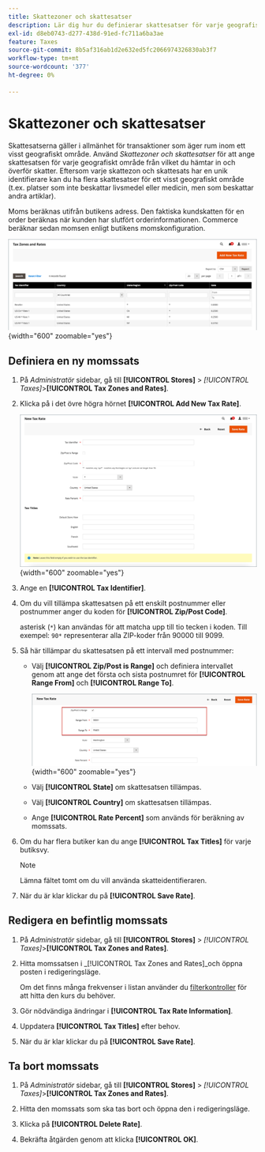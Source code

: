 ```yaml
---
title: Skattezoner och skattesatser
description: Lär dig hur du definierar skattesatser för varje geografiskt område där du tar ut och överför skatter.
exl-id: d8eb0743-d277-438d-91ed-fc711a6ba3ae
feature: Taxes
source-git-commit: 8b5af316ab1d2e632ed5fc2066974326830ab3f7
workflow-type: tm+mt
source-wordcount: '377'
ht-degree: 0%

---
```


# Skattezoner och skattesatser

Skattesatserna gäller i allmänhet för transaktioner som äger rum inom ett visst geografiskt område. Använd _Skattezoner och skattesatser_ för att ange skattesatsen för varje geografiskt område från vilket du hämtar in och överför skatter. Eftersom varje skattezon och skattesats har en unik identifierare kan du ha flera skattesatser för ett visst geografiskt område (t.ex. platser som inte beskattar livsmedel eller medicin, men som beskattar andra artiklar).

Moms beräknas utifrån butikens adress. Den faktiska kundskatten för en order beräknas när kunden har slutfört orderinformationen. Commerce beräknar sedan momsen enligt butikens momskonfiguration.

![Skattezoner och skattesatser](./assets/tax-zones-rates.png){width="600" zoomable="yes"}

## Definiera en ny momssats

1. På _Administratör_ sidebar, gå till **[!UICONTROL Stores]** > _[!UICONTROL Taxes]_>**[!UICONTROL Tax Zones and Rates]**.

1. Klicka på i det övre högra hörnet **[!UICONTROL Add New Tax Rate]**.

   ![Ny momssats](./assets/tax-rate-new.png){width="600" zoomable="yes"}

1. Ange en **[!UICONTROL Tax Identifier]**.

1. Om du vill tillämpa skattesatsen på ett enskilt postnummer eller postnummer anger du koden för **[!UICONTROL Zip/Post Code]**.

   asterisk (`*`) kan användas för att matcha upp till tio tecken i koden. Till exempel: `90*` representerar alla ZIP-koder från 90000 till 9099.

1. Så här tillämpar du skattesatsen på ett intervall med postnummer:

   - Välj **[!UICONTROL Zip/Post is Range]** och definiera intervallet genom att ange det första och sista postnumret för **[!UICONTROL Range From]** och **[!UICONTROL Range To]**.

     ![Postnummer är intervall](./assets/tax-rate-new-zip-post-range.png){width="600" zoomable="yes"}

   - Välj **[!UICONTROL State]** om skattesatsen tillämpas.

   - Välj **[!UICONTROL Country]** om skattesatsen tillämpas.

   - Ange **[!UICONTROL Rate Percent]** som används för beräkning av momssats.

1. Om du har flera butiker kan du ange **[!UICONTROL Tax Titles]** för varje butiksvy.

   >[!NOTE]
   >
   >Lämna fältet tomt om du vill använda skatteidentifieraren.

1. När du är klar klickar du på **[!UICONTROL Save Rate]**.

## Redigera en befintlig momssats

1. På _Administratör_ sidebar, gå till **[!UICONTROL Stores]** > _[!UICONTROL Taxes]_>**[!UICONTROL Tax Zones and Rates]**.

1. Hitta momssatsen i _[!UICONTROL Tax Zones and Rates]_och öppna posten i redigeringsläge.

   Om det finns många frekvenser i listan använder du [filterkontroller](../getting-started/admin-grid-controls.md) för att hitta den kurs du behöver.

1. Gör nödvändiga ändringar i **[!UICONTROL Tax Rate Information]**.

1. Uppdatera **[!UICONTROL Tax Titles]** efter behov.

1. När du är klar klickar du på **[!UICONTROL Save Rate]**.

## Ta bort momssats

1. På _Administratör_ sidebar, gå till **[!UICONTROL Stores]** > _[!UICONTROL Taxes]_>**[!UICONTROL Tax Zones and Rates]**.

1. Hitta den momssats som ska tas bort och öppna den i redigeringsläge.

1. Klicka på **[!UICONTROL Delete Rate]**.

1. Bekräfta åtgärden genom att klicka **[!UICONTROL OK]**.
